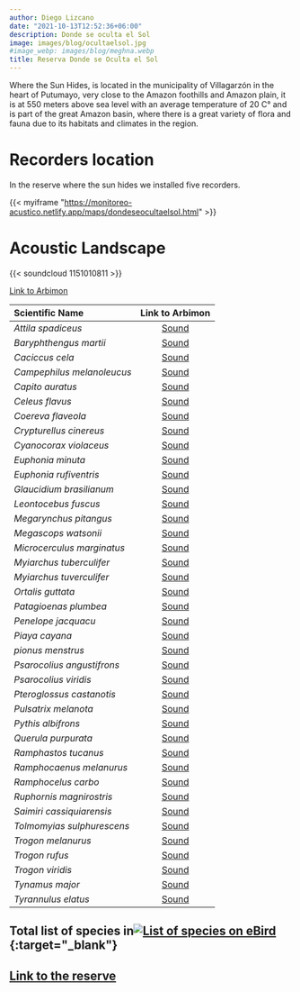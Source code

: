 ```yaml
---
author: Diego Lizcano
date: "2021-10-13T12:52:36+06:00"
description: Donde se oculta el Sol
image: images/blog/ocultaelsol.jpg
#image_webp: images/blog/meghna.webp
title: Reserva Donde se Oculta el Sol
---
```


Where the Sun Hides, is located in the municipality of Villagarzón in the heart of Putumayo, very close to the Amazon foothills and Amazon plain, it is at 550 meters above sea level with an average temperature of 20 C° and is part of the great Amazon basin, where there is a great variety of flora and fauna due to its habitats and climates in the region.


# Recorders location

In the reserve where the sun hides we installed five recorders.

{{< myiframe "https://monitoreo-acustico.netlify.app/maps/dondeseocultaelsol.html" >}}


# Acoustic Landscape

{{< soundcloud 1151010811 >}}

[Link to Arbimon](https://arbimon.rfcx.org/project/destinos-awake/visualizer/rec/41859735)


|__Scientific Name__| Link to Arbimon|
| :---        |     :----:   |
|_Attila spadiceus_|	[Sound](	https://arbimon.rfcx.org/project/destinos-awake/visualizer/rec/43948634?gain=50	)|
|_Baryphthengus martii_|	[Sound](	https://arbimon.rfcx.org/project/destinos-awake/visualizer/rec/47237708?gain=15	)|
|_Caciccus cela_|	[Sound](	https://arbimon.rfcx.org/project/destinos-awake/visualizer/rec/41893354?gain=10	)|
|_Campephilus melanoleucus_|	[Sound](	https://arbimon.rfcx.org/project/destinos-awake/visualizer/rec/43948297/?gain=50	)|
|_Capito auratus_|	[Sound](	https://arbimon.rfcx.org/project/destinos-awake/visualizer/rec/43948639?gain=15	)|
|_Celeus flavus_|	[Sound](	https://arbimon.rfcx.org/project/destinos-awake/visualizer/rec/41892502?gain=20	)|
|_Coereva flaveola_|	[Sound](	https://arbimon.rfcx.org/project/destinos-awake/visualizer/rec/43948642?gain=50	)|
|_Crypturellus cinereus_|	[Sound](	https://arbimon.rfcx.org/project/destinos-awake/visualizer/rec/47273844?gain=25	)|
|_Cyanocorax violaceus_|	[Sound](	https://arbimon.rfcx.org/project/destinos-awake/visualizer/rec/47239309?gain=30	)|
|_Euphonia minuta_|	[Sound](	https://arbimon.rfcx.org/project/destinos-awake/visualizer/rec/41892459?gain=20	)|
|_Euphonia rufiventris_|	[Sound](	https://arbimon.rfcx.org/project/destinos-awake/visualizer/rec/47274892?gain=20	)|
|_Glaucidium brasilianum_|	[Sound](	https://arbimon.rfcx.org/project/destinos-awake/visualizer/rec/41893348?gain=10	)|
|_Leontocebus fuscus_|	[Sound](	https://arbimon.rfcx.org/project/destinos-awake/visualizer/rec/47237795?gain=15	)|
|_Megarynchus pitangus_|	[Sound](	https://arbimon.rfcx.org/project/destinos-awake/visualizer/rec/41893313?gain=10	)|
|_Megascops watsonii_|	[Sound](	https://arbimon.rfcx.org/project/destinos-awake/visualizer/rec/41893348?gain=10	)|
|_Microcerculus marginatus_|	[Sound](	https://arbimon.rfcx.org/project/destinos-awake/visualizer/rec/43948636?gain=30	)|
|_Myiarchus tuberculifer_|	[Sound](	https://arbimon.rfcx.org/project/destinos-awake/visualizer/rec/47274532?gain=20	)|
|_Myiarchus tuverculifer_|	[Sound](	https://arbimon.rfcx.org/project/destinos-awake/visualizer/rec/43948778?gain=30	)|
|_Ortalis guttata_|	[Sound](	https://arbimon.rfcx.org/project/destinos-awake/visualizer/rec/47237708?gain=15	)|
|_Patagioenas plumbea_|	[Sound](	https://arbimon.rfcx.org/project/destinos-awake/visualizer/rec/47586285?gain=15	)|
|_Penelope jacquacu_|	[Sound](	https://arbimon.rfcx.org/project/destinos-awake/visualizer/rec/47237971?gain=20	)|
|_Piaya cayana_|	[Sound](	https://arbimon.rfcx.org/project/destinos-awake/visualizer/rec/47588264?gain=10	)|
|_pionus menstrus_|	[Sound](	https://arbimon.rfcx.org/project/destinos-awake/visualizer/rec/47238847?gain=25	)|
|_Psarocolius angustifrons_|	[Sound](	https://arbimon.rfcx.org/project/destinos-awake/visualizer/rec/47237826/?gain=20	)|
|_Psarocolius viridis_|	[Sound](	https://arbimon.rfcx.org/project/destinos-awake/visualizer/rec/41859061?gain=15	)|
|_Pteroglossus castanotis_|	[Sound](	https://arbimon.rfcx.org/project/destinos-awake/visualizer/rec/47239352?gain=25	)|
|_Pulsatrix melanota_|	[Sound](	https://arbimon.rfcx.org/project/destinos-awake/visualizer/rec/47237150/?gain=5	)|
|_Pythis albifrons_|	[Sound](	https://arbimon.rfcx.org/project/destinos-awake/visualizer/rec/43948625/?gain=10	)|
|_Querula purpurata_|	[Sound](	https://arbimon.rfcx.org/project/destinos-awake/visualizer/rec/41893327?gain=10	)|
|_Ramphastos tucanus_|	[Sound](	https://arbimon.rfcx.org/project/destinos-awake/visualizer/rec/43948314/?gain=20	)|
|_Ramphocaenus melanurus_|	[Sound](	https://arbimon.rfcx.org/project/destinos-awake/visualizer/rec/47237681/?gain=15	)|
|_Ramphocelus carbo_|	[Sound](	https://arbimon.rfcx.org/project/destinos-awake/visualizer/rec/43948758?gain=50	)|
|_Ruphornis magnirostris_|	[Sound](	https://arbimon.rfcx.org/project/destinos-awake/visualizer/rec/43948623?gain=15	)|
|_Saimiri cassiquiarensis_|	[Sound](	https://arbimon.rfcx.org/project/destinos-awake/visualizer/rec/47274145?gain=25	)|
|_Tolmomyias sulphurescens_|	[Sound](	https://arbimon.rfcx.org/project/destinos-awake/visualizer/rec/47238710/?gain=25	)|
|_Trogon melanurus_|	[Sound](	https://arbimon.rfcx.org/project/destinos-awake/visualizer/rec/47238639/?gain=15	)|
|_Trogon rufus_|	[Sound](	https://arbimon.rfcx.org/project/destinos-awake/visualizer/rec/43948272/?gain=25	)|
|_Trogon viridis_|	[Sound](	https://arbimon.rfcx.org/project/destinos-awake/visualizer/rec/43948648/?gain=30	)|
|_Tynamus major_|	[Sound](	https://arbimon.rfcx.org/project/destinos-awake/visualizer/rec/47590173?gain=15	)|
|_Tyrannulus elatus_|	[Sound](	https://arbimon.rfcx.org/project/destinos-awake/visualizer/rec/43948297?gain=30	)|



## Total list of species in[![List of species on eBird](/images/blog/Logo_ebird.png "Donde se Oculta el sol is eBird hotspot")](https://ebird.org/hotspot/L7895345){:target="_blank"}


## [Link to the reserve](https://www.dondeseocultaelsol.co/)






